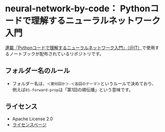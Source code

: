 neural-network-by-code： Pythonコードで理解するニューラルネットワーク入門
=========================================================================

[連載『Pythonコードで理解するニューラルネットワーク入門』（＠IT）](https://atmarkit.itmedia.co.jp/ait/subtop/features/di/neuralnetwork_index.html)で使用するノートブックが配布されているリポジトリです。

フォルダー名のルール
----------------------------------------

- フォルダー名は、`＜第何回か＞-＜各回のテーマ＞`というルールで決めており、例えば`01-forward-prop`は「第1回の順伝播」という意味です。

ライセンス
----------------------------------------

- Apache License 2.0
- [ライセンスページ](https://github.com/isshiki/neural-network-by-code/blob/main/LICENSE)

